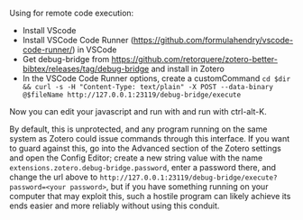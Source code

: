 Using for remote code execution:

* Install VScode
* Install VSCode Code Runner (https://github.com/formulahendry/vscode-code-runner/) in VSCode
* Get debug-bridge from https://github.com/retorquere/zotero-better-bibtex/releases/tag/debug-bridge and install in Zotero
* In the VSCode Code Runner options, create a customCommand `cd $dir && curl -s -H "Content-Type: text/plain" -X POST --data-binary @$fileName http://127.0.0.1:23119/debug-bridge/execute`

Now you can edit your javascript and run with and run with ctrl-alt-K.

By default, this is unprotected, and any program running on the same
system as Zotero could issue commands through this interface. If you
want to guard against this, go into the Advanced section of the Zotero
settings and open the Config Editor; create a new string value
with the name `extensions.zotero.debug-bridge.password`,
enter a password there, and change the url above to
`http://127.0.0.1:23119/debug-bridge/execute?password=<your password>`,
but if you have something running on your computer that may exploit
this, such a hostile program can likely achieve its ends easier
and more reliably without using this conduit.
